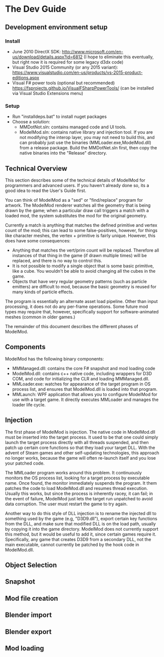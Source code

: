 # The Dev Guide

## Development environment setup

### Install

* June 2010 DirectX SDK: http://www.microsoft.com/en-us/download/details.aspx?id=6812
(I hope to eliminate this eventually, but right now it is required for some legacy d3dx code)
* Visual Studio 2015 Community (or any 2015 variant):
https://www.visualstudio.com/en-us/products/vs-2015-product-editions.aspx
* Visual F# power tools (optional but recommended) https://fsprojects.github.io/VisualFSharpPowerTools/
(can be installed via Visual Studio Extensions menu)

### Setup
* Run "installdeps.bat" to install nuget packages
* Choose a solution:
  * MMDotNot.sln: contains managed code and UI tools.  
  * ModelMod.sln: contains native library and injection tool.  If you are not
  modifying the interop layer, you may not need to build this, and can probably
  just use the binaries (MMLoader.exe,ModelMod.dll) from a release package.
  Build the MMDotNet.sln first, then copy the native binaries into the
  "Release" directory.

## Technical Overview

This section describes some of the technical details of ModelMod for
programmers and advanced users.  If you haven't already done so, its a
good idea to read the User's Guide first.

You can think of ModelMod as a "sed" or "find/replace" program for artwork.
The ModelMod renderer watches all the geometry that is being drawn by the game;
when a particular draw call triggers a match with a loaded mod, the system
substitutes the mod for the original geometry.  

Currently a match is anything
that matches the defined primitive and vertex count of the mod; this can lead
to some false-positives, however, for things like character meshes, the
vertex + primitive is fairly unique.  However, this does have some consequences:
* Anything that matches the vert/prim count will be replaced.  Therefore
all instances of that thing in the game (if drawn multiple times) will be
replaced, and there is no way to control this.
* It is not possible to modify a single object that is some basic primitive,
like a cube.  You wouldn't be able to avoid changing all the cubes in the game.
* Objects that have very regular geometry patterns (such as particle emitters)
are difficult to mod, because the basic geometry is reused for many kinds of
particle effects.

The program is essentially an alternate asset load pipeline.  Other than
input processing, it does not do any per-frame operations.  Some future
mod types may require that, however, specifically support for software-animated
meshes (common in older games.)

The remainder of this document describes the different phases of ModelMod.

## Components

ModelMod has the following binary components:
* MMManaged.dll: contains the core F# snapshot and mod loading code
* ModelMod.dll: contains c++ native code, including wrappers for D3D COM,
and code for initializing the CLR and loading MMManaged.dll.
* MMLoader.exe: watches for appearance of the target program in OS process
list, and ensures that ModelMod.dll is loaded into that program.
* MMLaunch: WPF application that allows you to configure ModelMod for use
with a target game.  It directly executes MMLoader and manages the loader
life cycle.

## Injection

The first phase of ModelMod is injection.  The native code in ModelMod.dll must
be inserted into the target process.  It used to be that one could simply
launch the target process directly with all threads suspended, and then patch
up certain core functions so that they load your target DLL.  With the advent of
Steam games and other self-updating technologies, this approach no longer works,
because the game will often re-launch itself and you lose your patched code.

The MMLoader program works around this problem.  It
continuously monitors the OS process
list, looking for a target process by executable name.  Once found, the monitor
immediately suspends the program.  It them patches the code to load ModelMod.dll
and resumes thread execution.  Usually this works, but since the process is
inherently racey, it can fail; in the event of failure, ModelMod just lets the
target run unpatched to avoid data corruption.  The user must restart the game
to try again.

Another way to do this style of DLL injection is to rename the injected dll
to something used by the game (e.g, "D3D9.dll"), export certain key functions
from the DLL, and make sure that modified DLL is on the load path, usually by
copying it into the game directory.  ModelMod does not currently support this
method, but it would be useful to add it, since certain games require it.
Specifically, any game that creates D3D9 from a secondary DLL, not the main
executable, cannot currently be patched by the hook code in ModelMod.dll.

## Object Selection
## Snapshot
## Mod file creation
## Blender import
## Blender export
## Mod loading
